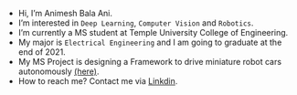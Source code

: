 - Hi, I’m Animesh Bala Ani.
- I’m interested in `Deep Learning`, `Computer Vision` and `Robotics`.
- I’m currently a MS student at Temple University College of Engineering.
- My major is `Electrical Engineering` and I am going to graduate at the end of 2021.
- My MS Project is designing a Framework to drive miniature robot cars autonomously [(here)](https://github.com/ANI717/ANI717_Robotics).
- How to reach me? Contact me via [Linkdin](https://www.linkedin.com/in/ani717/).

